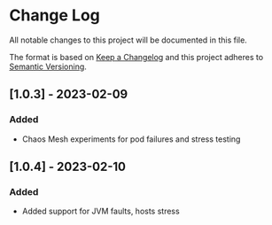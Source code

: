 # Change Log

All notable changes to this project will be documented in this file.

The format is based on [Keep a Changelog](http://keepachangelog.com/)
and this project adheres to [Semantic Versioning](http://semver.org/).

## [1.0.3] - 2023-02-09

### Added
- Chaos Mesh experiments for pod failures and stress testing

## [1.0.4] - 2023-02-10

### Added
- Added support for JVM faults, hosts stress
